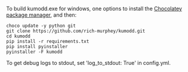 To build kumodd.exe for windows, one options to install the [Chocolatey package
manager](https://chocolatey.org/docs/installation), and then:

``` shell
choco update -y python git
git clone https://github.com/rich-murphey/kumodd.git
cd kumodd
pip install -r requirements.txt
pip install pyinstaller 
pyinstaller -F kumodd
```

To get debug logs to stdout, set 'log_to_stdout: True' in config.yml.

